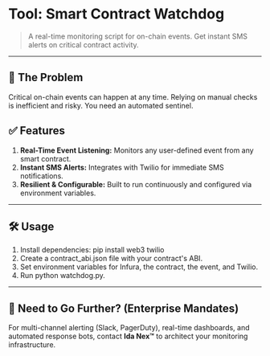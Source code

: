# Tool: Smart Contract Watchdog
> A real-time monitoring script for on-chain events. Get instant SMS alerts on critical contract activity.

---
## 🚀 The Problem
Critical on-chain events can happen at any time. Relying on manual checks is inefficient and risky. You need an automated sentinel.

## ✅ Features
1.  **Real-Time Event Listening:** Monitors any user-defined event from any smart contract.
2.  **Instant SMS Alerts:** Integrates with Twilio for immediate SMS notifications.
3.  **Resilient & Configurable:** Built to run continuously and configured via environment variables.

---
## 🛠️ Usage
1.  Install dependencies: pip install web3 twilio
2.  Create a contract_abi.json file with your contract's ABI.
3.  Set environment variables for Infura, the contract, the event, and Twilio.
4.  Run python watchdog.py.

---
## 🌟 Need to Go Further? (Enterprise Mandates)
For multi-channel alerting (Slack, PagerDuty), real-time dashboards, and automated response bots, contact **Ida Nex™** to architect your monitoring infrastructure.

